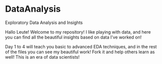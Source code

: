 # DataAnalysis
Exploratory Data Analysis and Insights

Hallo Leute!
Welcome to my repository!
I like playing with data, and here you can find all the beautiful insights based on data I've worked on!

Day 1 to 4 will teach you basic to advanced EDA techniques, and in the rest of the files you can see my beautiful work! Fork it and help others learn as well! This is an era of data scientists!
